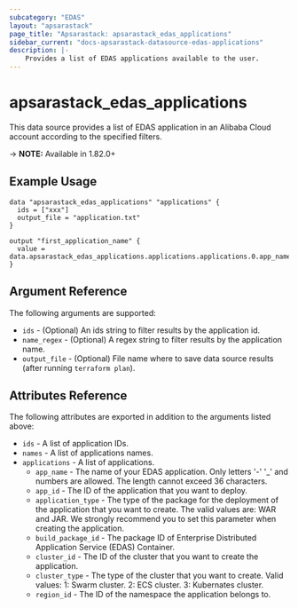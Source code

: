 ```yaml
---
subcategory: "EDAS"
layout: "apsarastack"
page_title: "Apsarastack: apsarastack_edas_applications"
sidebar_current: "docs-apsarastack-datasource-edas-applications"
description: |-
    Provides a list of EDAS applications available to the user.
---
```


# apsarastack\_edas\_applications

This data source provides a list of EDAS application in an Alibaba Cloud account according to the specified filters.

-> **NOTE:** Available in 1.82.0+

## Example Usage

```
data "apsarastack_edas_applications" "applications" {
  ids = ["xxx"]
  output_file = "application.txt"
}

output "first_application_name" {
  value = data.apsarastack_edas_applications.applications.applications.0.app_name
}
```

## Argument Reference

The following arguments are supported:

* `ids` - (Optional) An ids string to filter results by the application id. 
* `name_regex` - (Optional) A regex string to filter results by the application name. 
* `output_file` - (Optional) File name where to save data source results (after running `terraform plan`).

## Attributes Reference

The following attributes are exported in addition to the arguments listed above:
* `ids` - A list of application IDs.
* `names` - A list of applications names.
* `applications` - A list of applications.
  * `app_name` - The name of your EDAS application. Only letters '-' '_' and numbers are allowed. The length cannot exceed 36 characters.
  * `app_id` - The ID of the application that you want to deploy.
  * `application_type` - The type of the package for the deployment of the application that you want to create. The valid values are: WAR and JAR. We strongly recommend you to set this parameter when creating the application.
  * `build_package_id` - The package ID of Enterprise Distributed Application Service (EDAS) Container.
  * `cluster_id` - The ID of the cluster that you want to create the application.
  * `cluster_type` -  The type of the cluster that you want to create. Valid values: 1: Swarm cluster. 2: ECS cluster. 3: Kubernates cluster.
  * `region_id` - The ID of the namespace the application belongs to.

